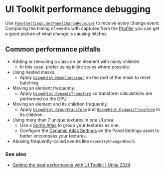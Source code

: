 # UI Toolkit performance debugging

Use [`PanelSettings.SetPanelChangeReceiver`](https://docs.unity3d.com/6000.0/Documentation/ScriptReference/UIElements.PanelSettings.SetPanelChangeReceiver.html) to receive every change event. Comparing the timing of events with captures from the [Profiler](../Debugging/Performance%20Profiling.md) you can get a good picture of what change is causing hitches.

## Common performance pitfalls
- Adding or removing a class on an element with many children.
  - In this case, prefer using inline styles where possible.
- Using nested masks.
  - Apply [`UsageHint.MaskContainer`](https://docs.unity3d.com/ScriptReference/UIElements.UsageHints.MaskContainer.html) on the root of the mask to reset batching.
- Moving an element frequently.
  - Apply [`UsageHint.DynamicTransform`](https://docs.unity3d.com/ScriptReference/UIElements.UsageHints.DynamicTransform.html) so transform calculations are performed on the GPU.
- Moving an element and its children frequently.
  - Apply [`UsageHint.GroupTransform`](https://docs.unity3d.com/ScriptReference/UIElements.UsageHints.GroupTransform.html) and [`UsageHint.DynamicTransform`](https://docs.unity3d.com/ScriptReference/UIElements.UsageHints.DynamicTransform.html) to its children.
- Using more than 7 unique textures in one UI area.
  - Use a [Sprite Atlas](https://docs.unity3d.com/Manual/class-SpriteAtlas.html) to group your textures as one.
  - Configure the [Dynamic Atlas Settings](https://docs.unity3d.com/Manual/UIE-Runtime-Panel-Settings.html) on the Panel Settings asset to better encompass your textures.
- Abusing frequently-called events like `GeometryChangedEvent`.

### See also
- [Getting the best performance with UI Toolkit | Unite 2024](https://www.youtube.com/watch?v=bECmaYIvZJg)
